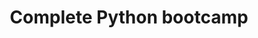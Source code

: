 ---
id: 003
difficulty: All levels
title: Complete Python bootcamp
summary: Mathematical calculations can help you predict future outcomes in a variety of industries. Statistical analysis of data is often beneficial to businesses and institutions that aim to be prepared for all possibilities.  In this article, I explain what multiple regression is and how you can use it to forecast events.
metaKeyword: Python
isPublished: true
isFeatured: true
createdAt: 4 June 2022
updatedAt: 4 June 2022
---